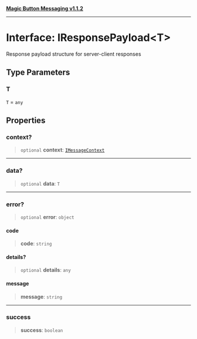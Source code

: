 [**Magic Button Messaging v1.1.2**](../README.md)

***

# Interface: IResponsePayload\<T\>

Response payload structure for server-client responses

## Type Parameters

### T

`T` = `any`

## Properties

### context?

> `optional` **context**: [`IMessageContext`](IMessageContext.md)

***

### data?

> `optional` **data**: `T`

***

### error?

> `optional` **error**: `object`

#### code

> **code**: `string`

#### details?

> `optional` **details**: `any`

#### message

> **message**: `string`

***

### success

> **success**: `boolean`
